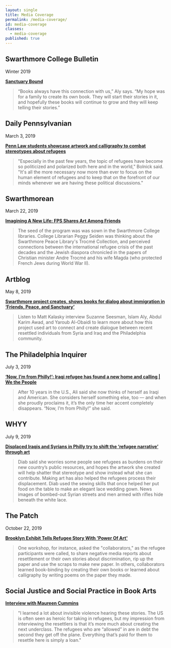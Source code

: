 ```yaml
---
layout: single
title: Media Coverage
permalink: /media-coverage/
id: media-coverage
classes:
  - media-coverage
published: true
---
```


## **Swarthmore College Bulletin**

Winter 2019

[**Sanctuary Bound**](https://bulletin.swarthmore.edu/winter-2019-issue-ii-volume-cxvi/sanctuary-bound)

> “Books always have this connection with us,” Aly says. “My hope was for a family to create its own book. They will start their stories in it, and hopefully these books will continue to grow and they will keep telling their stories.”



## **Daily Pennsylvanian**

March 3, 2019

[**Penn Law students showcase artwork and calligraphy to combat stereotypes about refugees**](https://www.thedp.com/article/2019/03/refugee-stereotype-penn-law-art-exhibit-upenn)

> "Especially in the past few years, the topic of refugees have become so politicized and polarized both here and in the world," Bolnick said. "It's all the more necessary now more than ever to focus on the human element of refugees and to keep that on the forefront of our minds whenever we are having these political discussions."



## **Swarthmorean**

March 22, 2019

[**Imagining A New Life: FPS Shares Art Among Friends**](fps.swarthmore.edu/assets/Swarthmorean-scanned...pdf)

> The seed of the program was was sown in the Swarthmore College libraries. College Librarian Peggy Seiden was thinking about the Swarthmore Peace Library's Trocmé Collection, and perceived connections between the international refugee crisis of the past decades and the Jewish diaspora chronicled in the papers of Christian minister Andre Trocmé and his wife Magda (who protected French Jews during World War II).



## **Artblog**

May 8, 2019

[**Swarthmore project creates, shows books for dialog about immigration in ‘Friends, Peace, and Sanctuary’**](https://www.theartblog.org/2019/05/swarthmore-project-creates-shows-books-for-dialog-about-immigration-in-friends-peace-and-sanctuary/)

> Listen to Matt Kalasky interview Suzanne Seesman, Islam Aly, Abdul Karim Awad, and Yaroub Al-Obaidi to learn more about how this project used art to connect and create dialogue between recent resettled individuals from Syria and Iraq and the Philadelphia community.



## **The Philadelphia Inquirer**

July 3, 2019

[**‘Now, I’m from Philly!’: Iraqi refugee has found a new home and calling \| We the People**](https://www.inquirer.com/news/philadelphia/iraq-refugee-art-philadelphia-friends-peace-sanctuary-project-20190703.html)

> After 10 years in the U.S., Ali said she now thinks of herself as Iraqi and American. She considers herself something else, too — and when she proudly proclaims it, it’s the only time her accent completely disappears. “Now, I’m from Philly!” she said.



## **WHYY**

July 9, 2019

[**Displaced Iraqis and Syrians in Philly try to shift the ‘refugee narrative’ through art**](https://whyy.org/articles/displaced-iraqis-and-syrians-in-philly-try-to-shift-the-refugee-narrative-through-art/)

> Diab said she worries some people see refugees as burdens on their new country’s public resources, and hopes the artwork she created will help shatter that stereotype and show instead what she can contribute. Making art has also helped the refugees process their displacement. Diab used the sewing skills that once helped her put food on the table to make an elegant lace wedding gown. News images of bombed-out Syrian streets and men armed with rifles hide beneath the white lace.



## **The Patch**

October 22, 2019

[**Brooklyn Exhibit Tells Refugee Story With 'Power Of Art'**](https://patch.com/new-york/sunset-park/photos-brooklyn-exhibit-tells-refugee-story-power-art?utm_term=article-slot-1&utm_source=newsletter-daily&utm_medium=email&utm_campaign=newsletter)

> One workshop, for instance, asked the "collaborators," as the refugee participants were called, to share negative media reports about resettlement or their own stories about discrimination, rip up the paper and use the scraps to make new paper. In others, collaborators learned book-binding by creating their own books or learned about calligraphy by writing poems on the paper they made.



## **Social Justice and Social Practice in Book Arts**

[**Interview with Maureen Cummins**](https://justicepracticebooks.omeka.net/exhibits/show/interviews/maureen_cummins)

> "I learned a lot about invisible violence hearing these stories. The US is often seen as heroic for taking in refugees, but my impression from interviewing the resettlers is that it’s more much about creating the next underclass. The refugees who are “allowed” in are in debt the second they get off the plane. Everything that’s paid for them to resettle here is simply a loan."
